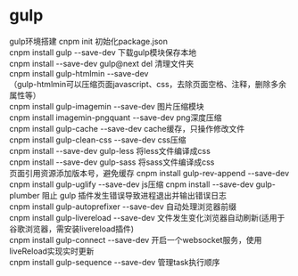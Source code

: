 # gulp
gulp环境搭建
cnpm init  初始化package.json  
cnpm install gulp --save-dev  下载gulp模块保存本地  
cnpm install --save-dev gulp@next del  清理文件夹  
cnpm install gulp-htmlmin --save-dev  
（gulp-htmlmin可以压缩页面javascript、css，去除页面空格、注释，删除多余属性等）   
cnpm install gulp-imagemin --save-dev  图片压缩模块  
cnpm install imagemin-pngquant --save-dev  png深度压缩  
cnpm install gulp-cache --save-dev  cache缓存，只操作修改文件  
cnpm install gulp-clean-css --save-dev  css压缩  
cnpm install --save-dev gulp-less  将less文件编译成css   
cnpm install --save-dev gulp-sass  将sass文件编译成css    
页面引用资源添加版本号，避免缓存
cnpm install gulp-rev-append --save-dev 
cnpm install gulp-uglify --save-dev  js压缩
cnpm install --save-dev gulp-plumber  阻止 gulp 插件发生错误导致进程退出并输出错误日志  
cnpm install gulp-autoprefixer --save-dev 自动处理浏览器前缀  
cnpm install gulp-livereload --save-dev 文件发生变化浏览器自动刷新(适用于谷歌浏览器，需安装livereload插件)    
cnpm install gulp-connect --save-dev 开启一个websocket服务，使用liveReload实现实时更新  
cnpm install gulp-sequence --save-dev 管理task执行顺序  



